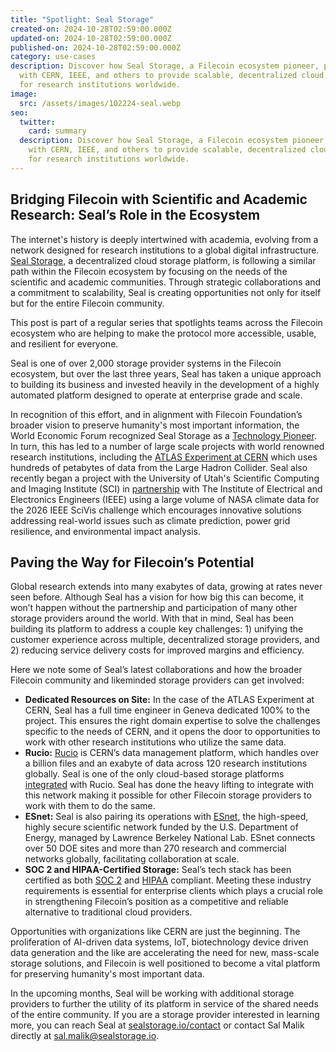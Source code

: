 ```yaml
---
title: "Spotlight: Seal Storage"
created-on: 2024-10-28T02:59:00.000Z
updated-on: 2024-10-28T02:59:00.000Z
published-on: 2024-10-28T02:59:00.000Z
category: use-cases
description: Discover how Seal Storage, a Filecoin ecosystem pioneer, partners
  with CERN, IEEE, and others to provide scalable, decentralized cloud storage
  for research institutions worldwide.
image:
  src: /assets/images/102224-seal.webp
seo:
  twitter:
    card: summary
  description: Discover how Seal Storage, a Filecoin ecosystem pioneer, partners
    with CERN, IEEE, and others to provide scalable, decentralized cloud storage
    for research institutions worldwide.
---
```


## Bridging Filecoin with Scientific and Academic Research: Seal’s Role in the Ecosystem

The internet's history is deeply intertwined with academia, evolving from a network designed for research institutions to a global digital infrastructure. [Seal Storage](https://sealstorage.io/), a decentralized cloud storage platform, is following a similar path within the Filecoin ecosystem by focusing on the needs of the scientific and academic communities. Through strategic collaborations and a commitment to scalability, Seal is creating opportunities not only for itself but for the entire Filecoin community.

This post is part of a regular series that spotlights teams across the Filecoin ecosystem who are helping to make the protocol more accessible, usable, and resilient for everyone.

Seal is one of over 2,000 storage provider systems in the Filecoin ecosystem, but over the last three years, Seal has taken a unique approach to building its business and invested heavily in the development of a highly automated platform designed to operate at enterprise grade and scale.

In recognition of this effort, and in alignment with Filecoin Foundation’s broader vision to preserve humanity's most important information, the World Economic Forum recognized Seal Storage as a [Technology Pioneer](https://sealstorage.io/resources/news/world-economic-forum-names-seal-storage-2023-technology-pioneer). In turn, this has led to a number of large scale projects with world renowned research institutions, including the [ATLAS Experiment at CERN](https://sealstorage.io/resources/news/seal-storage-technology-partners-with-the-atlas-experiment-at-cern) which uses hundreds of petabytes of data from the Large Hadron Collider. Seal also recently began a project with the University of Utah's Scientific Computing and Imaging Institute (SCI) in [partnership](https://sealstorage.io/resources/news/utah-ieee) with The Institute of Electrical and Electronics Engineers (IEEE) using a large volume of NASA climate data for the 2026 IEEE SciVis challenge which encourages innovative solutions addressing real-world issues such as climate prediction, power grid resilience, and environmental impact analysis.

## Paving the Way for Filecoin’s Potential

Global research extends into many exabytes of data, growing at rates never seen before. Although Seal has a vision for how big this can become, it won’t happen without the partnership and participation of many other storage providers around the world. With that in mind, Seal has been building its platform to address a couple key challenges: 1) unifying the customer experience across multiple, decentralized storage providers, and 2) reducing service delivery costs for improved margins and efficiency.

Here we note some of Seal’s latest collaborations and how the broader Filecoin community and likeminded storage providers can get involved:

- **Dedicated Resources on Site:** In the case of the ATLAS Experiment at CERN, Seal has a full time engineer in Geneva dedicated 100% to the project. This ensures the right domain expertise to solve the challenges specific to the needs of CERN, and it opens the door to opportunities to work with other research institutions who utilize the same data.
- **Rucio:** [Rucio](https://rucio.cern.ch/) is CERN’s data management platform, which handles over a billion files and an exabyte of data across 120 research institutions globally. Seal is one of the only cloud-based storage platforms [integrated](https://sealstorage.io/rucio) with Rucio. Seal has done the heavy lifting to integrate with this network making it possible for other Filecoin storage providers to work with them to do the same.
- **ESnet:** Seal is also pairing its operations with [ESnet](https://www.es.net/), the high-speed, highly secure scientific network funded by the U.S. Department of Energy, managed by Lawrence Berkeley National Lab. ESnet connects over 50 DOE sites and more than 270 research and commercial networks globally, facilitating collaboration at scale.
- **SOC 2 and HIPAA-Certified Storage:** Seal’s tech stack has been certified as both [SOC 2](https://sealstorage.io/resources/blog/soc2-compliant-decentralized-cloud-storage) and [HIPAA](https://www.prnewswire.com/news-releases/seal-storage-technology-bolsters-compliance-with-hipaa-compliant-blockchain-based-data-storage-302037200.html) compliant. Meeting these industry requirements is essential for enterprise clients which plays a crucial role in strengthening Filecoin’s position as a competitive and reliable alternative to traditional cloud providers.

Opportunities with organizations like CERN are just the beginning. The proliferation of AI-driven data systems, IoT, biotechnology device driven data generation and the like are accelerating the need for new, mass-scale storage solutions, and Filecoin is well positioned to become a vital platform for preserving humanity's most important data.

In the upcoming months, Seal will be working with additional storage providers to further the utility of its platform in service of the shared needs of the entire community. If you are a storage provider interested in learning more, you can reach Seal at [sealstorage.io/contact](https://sealstorage.io/contact) or contact Sal Malik directly at [sal.malik@sealstorage.io](mailto:sal.malik@sealstorage.io).
